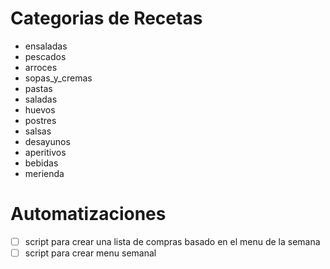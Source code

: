 # Categorias de Recetas

- ensaladas
- pescados
- arroces
- sopas_y_cremas
- pastas
- saladas
- huevos
- postres
- salsas
- desayunos
- aperitivos
- bebidas
- merienda

# Automatizaciones

- [ ] script para crear una lista de compras basado en el menu de la semana
- [ ] script para crear menu semanal
